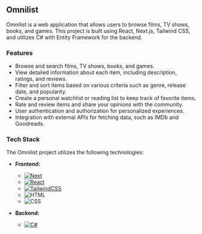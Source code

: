 ## Omnilist

Omnilist is a web application that allows users to browse films, TV shows, books, and games. This project is built using React, Next.js, Tailwind CSS, and utilizes C# with Entity Framework for the backend.

### Features

- Browse and search films, TV shows, books, and games.
- View detailed information about each item, including description, ratings, and reviews.
- Filter and sort items based on various criteria such as genre, release date, and popularity.
- Create a personal watchlist or reading list to keep track of favorite items.
- Rate and review items and share your opinions with the community.
- User authentication and authorization for personalized experiences.
- Integration with external APIs for fetching data, such as IMDb and Goodreads.

### Tech Stack

The Omnilist project utilizes the following technologies:

- **Frontend:**
  * [![Next][Next.js]][Next-url]
  * [![React][React.js]][React-url]
  * [![TailwindCSS][TailwindCSS]][TailwindCSS-url]
  * ![HTML]
  * ![CSS]

- **Backend:**
  * [![C#][C#]][C#-url]




[Next.js]: https://img.shields.io/badge/next.js-000000?style=for-the-badge&logo=nextdotjs&logoColor=white
[Next-url]: https://nextjs.org/
[React.js]: https://img.shields.io/badge/React-20232A?style=for-the-badge&logo=react&logoColor=61DAFB
[React-url]: https://reactjs.org/
[TailwindCSS]: https://img.shields.io/badge/Tailwind_CSS-38B2AC?style=for-the-badge&logo=tailwind-css&logoColor=white
[TailwindCSS-url]: https://tailwindcss.com
[C#]: https://img.shields.io/badge/.NET-512BD4?style=for-the-badge&logo=dotnet&logoColor=white
[C#-url]: https://learn.microsoft.com/en-us/dotnet/csharp/
[HTML]: https://img.shields.io/badge/HTML5-E34F26?style=for-the-badge&logo=html5&logoColor=white
[CSS]: https://img.shields.io/badge/CSS3-1572B6?style=for-the-badge&logo=css3&logoColor=white
